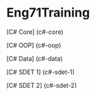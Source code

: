 # Eng71Training

[C# Core] (c#-core)

[C# OOP] (c#-oop)

[C# Data] (c#-data)

[C# SDET 1] (c#-sdet-1)

[C# SDET 2] (c#-sdet-2)